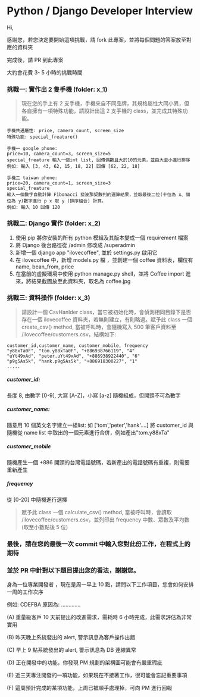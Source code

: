 # Python / Django Developer Interview

Hi,

感謝您，若您決定要開始這項挑戰，請 fork 此專案，並將每個問題的答案放至對應的資料夾

完成後，請 PR 到此專案

大約會花費 3- 5 小時的挑戰時間


### 挑戰一: 實作出 2 隻手機 (folder: x_1)

> 現在您的手上有 2 支手機，手機來自不同品牌，其規格屬性大同小異，但各自擁有一項特殊功能，請設計出這 2 支手機的 class，並完成其特殊功能。

```
手機共通屬性: price, camera_count, screen_size
特殊功能: special_freature() 

手機一 google phone:
price=10, camera_count=3, screen_size=5
special_freature 輸入一個int list, 回傳偶數且大於10的元素，並由大至小進行排序
例如: 輸入 [3, 43, 62, 15, 18, 22] 回傳 [62, 22, 18]

手機二 taiwan phone:
price=20, camera_count=1, screen_size=3
special_freature
輸入一個數字自動計算 Fibonacci 斐波那契數列的運算結果，並取最後二位(十位為 x、個位為 y)數字進行 p x 取 y (排序組合) 計算。
例如: 輸入 10 回傳 120

```


### 挑戰二: Django 實作  (folder: x_2)


1) 使用 pip 將你安裝的所有 python 模組及其版本變成一個 requirement 檔案
2) 將 Django 後台路徑從 /admin 修改成 /superadmin 
3) 新增一個 django app "ilovecoffee", 並於 settings.py 啟用它
4) 在 ilovecoffee 中，新增 models.py 檔 ，並創建一個 coffee 資料表，欄位有 name, bean_from, price
5) 在當前的虛擬環境中使用 python manage.py shell，並將 Coffee import 進來，將結果截圖放至此資料夾，取名為 coffee.jpg



### 挑戰三: 資料操作 (folder: x_3)
> 請設計一個 CsvHanlder class，當它被初始化時，會偵測相同目錄下是否存在一個 ilovecoffee 資料夾，若無則建立，有則略過。賦予此 class 一個 create_csv() method, 當被呼叫時，會隨機寫入 500 筆客戶資料至 /ilovecoffee/customers.csv，結構如下:
```
customer_id,customer_name, customer_mobile, frequency
"y88xTa0F", "tom.y88xTa0F", "+886938766119", "4"
"uYt49xAd", "peter.uYt49xAd", "+886938922440", "6"
"p9g5As5k", "hank.p9g5As5k", "+886918300227", "1"
.....
````

##### customer_id:
長度 8, 由數字 [0-9], 大寫 [A-Z]，小寫 [a-z] 隨機組成，但開頭不可為數字

##### customer_name: 
隨意用 10 個英文名字建立一組list: 如 ['tom','peter','hank'....]
將 customer_id 與隨機從 name list 中取出的一個元素進行合併，例如產出"tom.y88xTa"

##### customer_mobile
隨機產生一個 +886 開頭的台灣電話號碼，若新產出的電話號碼有重複，則需要重新產生

##### frequency
從 [0-20] 中隨機進行選擇

>
> 賦予此 class 一個 calculate_csv() method, 當被呼叫時，會讀取 /ilovecoffee/customers.csv，並列印出 frequency 中數、眾數及平均數 (取至小數點後 5 位)
>


### 最後，請在您的最後一次 commit 中輸入您對此份工作，在程式上的期待
### 並於 PR 中針對以下題目提出您的看法，謝謝您。

身為一位專業開發者 ，現在是周一早上 10 點，請問以下工作項目，您會如何安排一周的工作次序

例如:
CDEFBA
原因為: .............

(A) 重量級客戶 10 天前提出的改進需求，需耗時 6 小時完成，此需求評估為非常實用

(B) 昨天晚上系統發出的 alert, 警示訊息為客戶操作出錯

(C) 早上 9 點系統發出的 alert, 警示訊息為 DB 連線異常

(D) 正在開發中的功能，你發現 PM 規劃的架構圖可能會有嚴重瑕疵

(E) 近三天專注開發的一項功能，如果現在不接著工作，很可能會忘記重要事項

(F) 這周預計完成的某項功能，上周已被順手處理掉，可向 PM 進行回報

